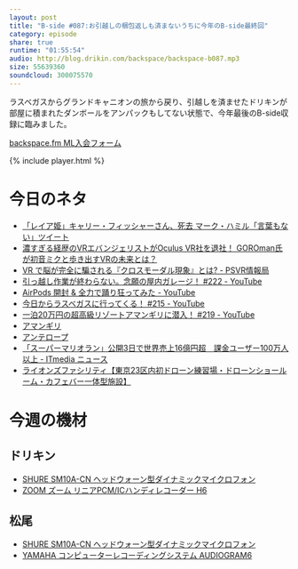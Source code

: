```yaml
---
layout: post
title: "B-side #087:お引越しの梱包返しも済まないうちに今年のB-side最終回"
category: episode
share: true
runtime: "01:55:54"
audio: http://blog.drikin.com/backspace/backspace-b087.mp3
size: 55639360
soundcloud: 300075570 
---
```


ラスベガスからグランドキャニオンの旅から戻り、引越しを済ませたドリキンが部屋に積まれたダンボールをアンパックもしてない状態で、今年最後のB-side収録に臨みました。

[backspace.fm ML入会フォーム](http://backspace.us11.list-manage.com/subscribe?u=09c933bd3997c1d16dbed156a&id=84b6529b91)

{% include player.html %}

# 今日のネタ

* [「レイア姫」キャリー・フィッシャーさん、死去 マーク・ハミル「言葉もない」ツイート](http://www.itmedia.co.jp/news/articles/1612/28/news045.html)
* [濃すぎる経歴のVRエバンジェリストがOculus VR社を退社！ GOROman氏が初音ミクと歩き出すVRの未来とは？](http://news.denfaminicogamer.jp/interview/goroman)
* [VR で脳が完全に騙される『クロスモーダル現象』とは? - PSVR情報局](http://vr.cravelweb.com/column/crossmodal-perception)
* [引っ越し作業が終わらない。念願の屋内ガレージ！ #222 - YouTube](https://www.youtube.com/watch?v=PtNLv8xJfwI)
* [AirPods 開封 & 全力で踊り狂ってみた - YouTube](https://www.youtube.com/watch?v=7PWELoz2eOk)
* [今日からラスベガスに行ってくる！ #215 - YouTube](https://www.youtube.com/watch?v=24vRxAFDvNE)
* [一泊20万円の超高級リゾートアマンギリに潜入！ #219 - YouTube](https://www.youtube.com/watch?v=Jsb8JrvjpbQ)
* [アマンギリ](https://www.aman.com/ja-jp/resorts/amangiri)
* [アンテロープ](https://www.google.co.jp/search?q=%E3%82%A2%E3%83%B3%E3%83%86%E3%83%AD%E3%83%BC%E3%83%97&source=lnms&tbm=isch&sa=X&ved=0ahUKEwiso5T13ZjRAhUUTmMKHdF3B3kQ_AUICCgB&biw=2061&bih=1126&gws_rd=cr&ei=s6dkWIPqI8Ks8QWy4brwDg)
* [「スーパーマリオラン」公開3日で世界売上16億円超　課金ユーザー100万人以上 - ITmedia ニュース](http://www.itmedia.co.jp/news/articles/1612/21/news079.html)
* [ライオンズファシリティ【東京23区内初ドローン練習場・ドローンショールーム・カフェバー一体型施設】](http://www.lionsfilm.co.jp/facility/)

# 今週の機材

## ドリキン
* [SHURE  SM10A-CN ヘッドウォーン型ダイナミックマイクロフォン](http://amzn.to/1LXIGkV) 
* [ZOOM ズーム リニアPCM/ICハンディレコーダー H6](http://amzn.to/29BOo5n)

## 松尾
* [SHURE  SM10A-CN ヘッドウォーン型ダイナミックマイクロフォン](http://amzn.to/1LXIGkV) 
* [YAMAHA コンピューターレコーディングシステム AUDIOGRAM6](http://amzn.to/1Rsyq5W)
